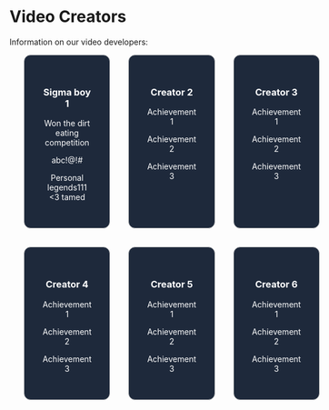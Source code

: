# Video Creators

Information on our video developers:

<div style="display: grid; grid-template-columns: repeat(3, 1fr); gap: 32px; width: 90%; margin: 0 auto;">

  <div style="border: 1px solid #ccc; padding: 32px; border-radius: 12px; text-align: center; background-color: #1e293b; color: #ffffff;">
    <h3>Sigma boy 1</h3>
    <p>Won the dirt eating competition</p>
    <p>abc!@!#</p>
    <p>Personal legends111 &lt;3 tamed</p>
  </div>

  <div style="border: 1px solid #ccc; padding: 32px; border-radius: 12px; text-align: center; background-color: #1e293b; color: #ffffff;">
    <h3>Creator 2</h3>
    <p>Achievement 1</p>
    <p>Achievement 2</p>
    <p>Achievement 3</p>
  </div>

  <div style="border: 1px solid #ccc; padding: 32px; border-radius: 12px; text-align: center; background-color: #1e293b; color: #ffffff;">
    <h3>Creator 3</h3>
    <p>Achievement 1</p>
    <p>Achievement 2</p>
    <p>Achievement 3</p>
  </div>

  <div style="border: 1px solid #ccc; padding: 32px; border-radius: 12px; text-align: center; background-color: #1e293b; color: #ffffff;">
    <h3>Creator 4</h3>
    <p>Achievement 1</p>
    <p>Achievement 2</p>
    <p>Achievement 3</p>
  </div>

  <div style="border: 1px solid #ccc; padding: 32px; border-radius: 12px; text-align: center; background-color: #1e293b; color: #ffffff;">
    <h3>Creator 5</h3>
    <p>Achievement 1</p>
    <p>Achievement 2</p>
    <p>Achievement 3</p>
  </div>

  <div style="border: 1px solid #ccc; padding: 32px; border-radius: 12px; text-align: center; background-color: #1e293b; color: #ffffff;">
    <h3>Creator 6</h3>
    <p>Achievement 1</p>
    <p>Achievement 2</p>
    <p>Achievement 3</p>
  </div>

</div>
